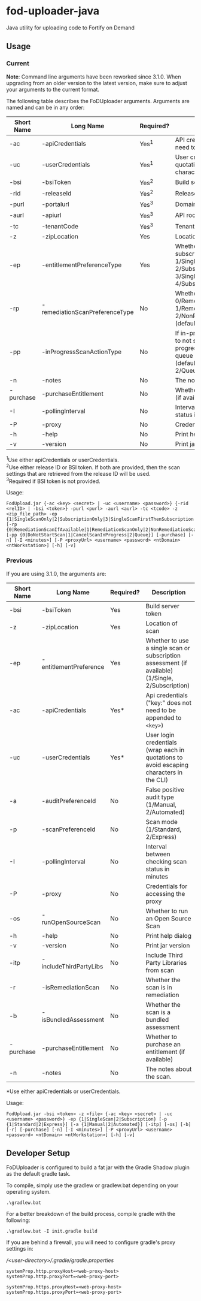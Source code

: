 # fod-uploader-java
Java utility for uploading code to Fortify on Demand

## Usage

### Current

**Note**: Command line arguments have been reworked since 3.1.0. When upgrading from an older version to the latest version, make sure to adjust your arguments to the current format.

The following table describes the FoDUploader arguments. Arguments are named and can be in any order: 

Short Name | Long Name                     | Required?         | Description                                                      
---------- | ----------------------        |---------          | --------------------------------------------------------
 -ac       | -apiCredentials               | Yes<sup>1</sup>   | API credentials ("key:" does not need to be appended to `<key>`)                                                  
 -uc       | -userCredentials              | Yes<sup>1</sup>   | User credentials (wrap each in quotations to avoid escaping characters in the CLI) 
 -bsi      | -bsiToken                     | Yes<sup>2</sup>   | Build server token
 -rid      | -releaseId                    | Yes<sup>2</sup>   | Release ID
 -purl     | -portalurl                    | Yes<sup>3</sup>   | Domain URL
 -aurl     | -apiurl                       | Yes<sup>3</sup>   | API root URL
 -tc       | -tenantCode                   | Yes<sup>3</sup>   | Tenant ID if using user credentials 
 -z        | -zipLocation                  | Yes               | Location of scan
 -ep       | -entitlementPreferenceType    | Yes               | Whether to use a single scan or subscription assessment: 1/SingleScanOnly, 2/SubscriptionOnly, 3/SingleScanFirstThenSubscription, 4/SubscriptionFirstThenSingleScan
 -rp       | -remediationScanPreferenceType| No                | Whether to run a remediation scan: 0/RemediationScanIfAvailable, 1/RemediationScanOnly, 2/NonRemediationScanOnly (default)
 -pp       | -inProgressScanActionType     | No                | If in-progress scan exists, whether to not start a scan, cancel in-progress scan and start a scan, or queue a scan: 0/DoNotStartScan (default), 1/CancelScanInProgress, 2/Queue                     
 -n        | -notes                        | No                | The notes about the scan 
 -purchase | -purchaseEntitlement          | No		           | Whether to purchase an entitlement (if available)
 -I        | -pollingInterval              | No                | Interval between checking scan status in minutes                 
 -P        | -proxy                        | No                | Credentials for accessing the proxy                   
 -h        | -help                         | No                | Print help dialog                                                
 -v        | -version                      | No                | Print jar version   



<sup>1</sup>Use either apiCredentials or userCredentials.  
<sup>2</sup>Use either release ID or BSI token. If both are provided, then the scan settings that are retrieved from the release ID will be used.  
<sup>3</sup>Required if BSI token is not provided.

Usage:
```
FodUpload.jar {-ac <key> <secret> | -uc <username> <password>} {-rid <relID> | -bsi <token>} -purl <purl> -aurl <aurl> -tc <tcode> -z <zip_file_path> -ep {1|SingleScanOnly|2|SubscriptionOnly|3|SingleScanFirstThenSubscription|4|SubscriptionFirstThenSingleScan} [-rp {0|RemediationScanIfAvailable|1|RemediationScanOnly|2|NonRemediationScanOnly}] [-pp {0|DoNotStartScan|1|CancelScanInProgress|2|Queue}] [-purchase] [-n] [-I <minutes>] [-P <proxyUrl> <username> <password> <ntDomain> <ntWorkstation>] [-h] [-v]
```

### Previous

If you are using 3.1.0, the arguments are:

Short Name | Long Name              | Required? | Description                                                      
---------- | ---------------------- |---------  | --------------------------------------------------------
 -bsi      | -bsiToken              | Yes       | Build server token
 -z        | -zipLocation           | Yes       | Location of scan 
 -ep       | -entitlementPreference | Yes       | Whether to use a single scan or subscription assessment (if available) (1/Single, 2/Subscription)
 -ac       | -apiCredentials        | Yes*      | Api credentials ("key:" does not need to be appended to `<key>`)                                                  
 -uc       | -userCredentials       | Yes*      | User login credentials (wrap each in quotations to avoid escaping characters in the CLI)
 -a        | -auditPreferenceId     | No        | False positive audit type (1/Manual, 2/Automated)            
 -p        | -scanPreferenceId      | No        | Scan mode (1/Standard, 2/Express)                            
 -I        | -pollingInterval       | No        | Interval between checking scan status in minutes                 
 -P        | -proxy                 | No        | Credentials for accessing the proxy                   
 -os       | -runOpenSourceScan     | No        | Whether to run an Open Source Scan
 -h        | -help                  | No        | Print help dialog                                                
 -v        | -version               | No        | Print jar version   
 -itp      | -includeThirdPartyLibs | No        | Include Third Party Libraries from scan
 -r        | -isRemediationScan     | No        | Whether the scan is in remediation 
 -b        | -isBundledAssessment   | No        | Whether the scan is a bundled assessment
 -purchase | -purchaseEntitlement   | No		| Whether to purchase an entitlement (if available)
 -n        | -notes                 | No        | The notes about the scan.

*Use either apiCredentials or userCredentials.

Usage:
```
FodUpload.jar -bsi <token> -z <file> {-ac <key> <secret> | -uc <username> <password>} -ep {1|SingleScan|2|Subscription} [-p {1|Standard|2|Express}] [-a {1|Manual|2|Automated}] [-itp] [-os] [-b] [-r] [-purchase] [-n] [-I <minutes>] [-P <proxyUrl> <username> <password> <ntDomain> <ntWorkstation>] [-h] [-v] 
```
 
## Developer Setup

FoDUploader is configured to build a fat jar with the Gradle Shadow plugin as the default gradle task.

To compile, simply use the gradlew or gradlew.bat depending on your operating system.

```
.\gradlew.bat
```

For a better breakdown of the build process, compile gradle with the following:

```
.\gradlew.bat -I init.gradle build
```

If you are behind a firewall, you will need to configure gradle's proxy settings in:

*/\<user-directory>/.gradle/gradle.properties*

```
systemProp.http.proxyHost=<web-proxy-host>
systemProp.http.proxyPort=<web-proxy-port>

systemProp.https.proxyHost=<web-proxy-host>
systemProp.https.proxyPort=<web-proxy-port>
```
